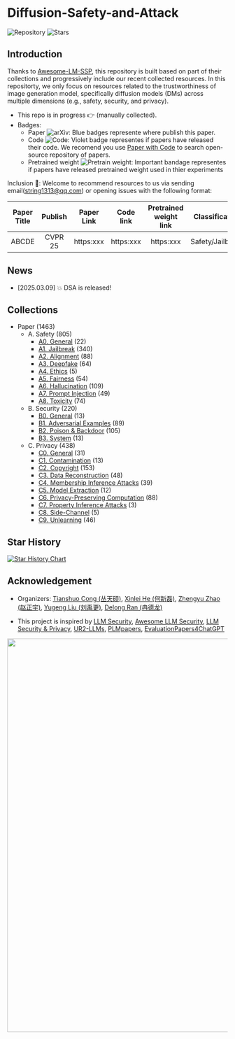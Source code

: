 # Diffusion-Safety-and-Attack 

![Repository](https://img.shields.io/badge/Advancement-DSA-red)
![Stars](https://img.shields.io/github/stars/ManyiLee/Diffusion-Safety-and-Attack)

## Introduction 
Thanks to [Awesome-LM-SSP](https://github.com/ThuCCSLab/Awesome-LM-SSP), this repository is built based on part of their collections and progressively include our recent collected resources. In this repositorty, we only focus on resources related to the trustworthiness of image generation model, specifically diffusion models (DMs) across multiple dimensions (e.g., safety, security, and privacy).

- This repo is in progress :point_right: (manually collected).
- Badges: 
    - Paper ![arXiv](https://img.shields.io/badge/arXiv-blue): Blue badges represente where publish this paper.
    - Code ![Code](https://img.shields.io/badge/Code-violet): Violet badge representes if papers have released their code. We recomend you use [Paper with Code](https://paperswithcode.com/) to search open-source repository of papers.
    - Pretrained weight ![Pretrain weight](https://img.shields.io/badge/Pretrain%20weight-important): Important bandage representes if papers have released pretrained weight used in thier experiments

Inclusion :email:: Welcome to recommend resources to us via sending email(string1313@qq.com) or opening issues with the following format: 

| Paper Title | Publish | Paper Link  | Code link | Pretrained weight link |Classification | Further Comments | 
| :----: | :----: | :----: | :----: | :----: | :----: | :----: |
| ABCDE | CVPR 25 | https:xxx | https:xxx  |  https:xxx | Safety/Jailbreak | Benchmark| 

## News
- [2025.03.09] :boom: DSA is released!

## Collections
- Paper (1463)
    - A. Safety (805)
        - [A0. General](Safety/General.md) (22)
        - [A1. Jailbreak](safety/jailbreak.md) (340)
        - [A2. Alignment](collection/paper/safety/alignment.md) (88)
        - [A3. Deepfake](collection/paper/safety/deepfake.md) (64)
        - [A4. Ethics](collection/paper/safety/ethics.md) (5)
        - [A5. Fairness](collection/paper/safety/fairness.md) (54)
        - [A6. Hallucination](collection/paper/safety/hallucination.md) (109)
        - [A7. Prompt Injection](collection/paper/safety/prompt_injection.md) (49)
        - [A8. Toxicity](collection/paper/safety/toxicity.md) (74)
    - B. Security (220)
        - [B0. General](collection/paper/security/general.md) (13)
        - [B1. Adversarial Examples](collection/paper/security/adversarial_examples.md) (89)
        - [B2. Poison & Backdoor](collection/paper/security/poison_&_backdoor.md) (105)
        - [B3. System](collection/paper/security/system.md) (13)
    - C. Privacy (438)
        - [C0. General](collection/paper/privacy/general.md) (31)
        - [C1. Contamination](collection/paper/privacy/contamination.md) (13)
        - [C2. Copyright](collection/paper/privacy/copyright.md) (153)
        - [C3. Data Reconstruction](collection/paper/privacy/data_reconstruction.md) (48)
        - [C4. Membership Inference Attacks](collection/paper/privacy/membership_inference_attacks.md) (39)
        - [C5. Model Extraction](collection/paper/privacy/model_extraction.md) (12)
        - [C6. Privacy-Preserving Computation](collection/paper/privacy/privacy-preserving_computation.md) (88)
        - [C7. Property Inference Attacks](collection/paper/privacy/property_inference_attacks.md) (3)
        - [C8. Side-Channel](collection/paper/privacy/side-channel.md) (5)
        - [C9. Unlearning](collection/paper/privacy/unlearning.md) (46)

## Star History

[![Star History Chart](https://api.star-history.com/svg?repos=ThuCCSLab/Awesome-LM-SSP&type=Date)](https://star-history.com/#ThuCCSLab/Awesome-LM-SSP&Date)

## Acknowledgement

- Organizers: [Tianshuo Cong (丛天硕)](https://tianshuocong.github.io/), [Xinlei He (何新磊)](https://xinleihe.github.io/), [Zhengyu Zhao (赵正宇)](https://zhengyuzhao.github.io/), [Yugeng Liu (刘禹更)](https://liu.ai/), [Delong Ran (冉德龙)](https://github.com/eggry)

- This project is inspired by [LLM Security](https://llmsecurity.net/), [Awesome LLM Security](https://github.com/corca-ai/awesome-llm-security), [LLM Security & Privacy](https://github.com/chawins/llm-sp),             [UR2-LLMs](https://github.com/jxzhangjhu/Awesome-LLM-Uncertainty-Reliability-Robustness), [PLMpapers](https://github.com/thunlp/PLMpapers), [EvaluationPapers4ChatGPT](https://github.com/THU-KEG/EvaluationPapers4ChatGPT)

<p align="center"><img src="figure/logo.png" width="900" /></p>
